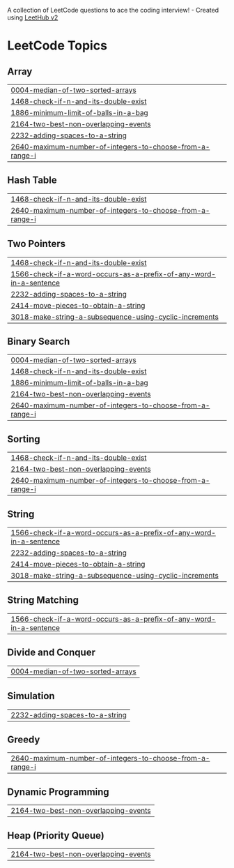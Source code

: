 A collection of LeetCode questions to ace the coding interview! - Created using [LeetHub v2](https://github.com/arunbhardwaj/LeetHub-2.0)
<!---LeetCode Topics Start-->
# LeetCode Topics
## Array
|  |
| ------- |
| [0004-median-of-two-sorted-arrays](https://github.com/MadhushreeRamachandran/LeetCode/tree/master/0004-median-of-two-sorted-arrays) |
| [1468-check-if-n-and-its-double-exist](https://github.com/MadhushreeRamachandran/LeetCode/tree/master/1468-check-if-n-and-its-double-exist) |
| [1886-minimum-limit-of-balls-in-a-bag](https://github.com/MadhushreeRamachandran/LeetCode/tree/master/1886-minimum-limit-of-balls-in-a-bag) |
| [2164-two-best-non-overlapping-events](https://github.com/MadhushreeRamachandran/LeetCode/tree/master/2164-two-best-non-overlapping-events) |
| [2232-adding-spaces-to-a-string](https://github.com/MadhushreeRamachandran/LeetCode/tree/master/2232-adding-spaces-to-a-string) |
| [2640-maximum-number-of-integers-to-choose-from-a-range-i](https://github.com/MadhushreeRamachandran/LeetCode/tree/master/2640-maximum-number-of-integers-to-choose-from-a-range-i) |
## Hash Table
|  |
| ------- |
| [1468-check-if-n-and-its-double-exist](https://github.com/MadhushreeRamachandran/LeetCode/tree/master/1468-check-if-n-and-its-double-exist) |
| [2640-maximum-number-of-integers-to-choose-from-a-range-i](https://github.com/MadhushreeRamachandran/LeetCode/tree/master/2640-maximum-number-of-integers-to-choose-from-a-range-i) |
## Two Pointers
|  |
| ------- |
| [1468-check-if-n-and-its-double-exist](https://github.com/MadhushreeRamachandran/LeetCode/tree/master/1468-check-if-n-and-its-double-exist) |
| [1566-check-if-a-word-occurs-as-a-prefix-of-any-word-in-a-sentence](https://github.com/MadhushreeRamachandran/LeetCode/tree/master/1566-check-if-a-word-occurs-as-a-prefix-of-any-word-in-a-sentence) |
| [2232-adding-spaces-to-a-string](https://github.com/MadhushreeRamachandran/LeetCode/tree/master/2232-adding-spaces-to-a-string) |
| [2414-move-pieces-to-obtain-a-string](https://github.com/MadhushreeRamachandran/LeetCode/tree/master/2414-move-pieces-to-obtain-a-string) |
| [3018-make-string-a-subsequence-using-cyclic-increments](https://github.com/MadhushreeRamachandran/LeetCode/tree/master/3018-make-string-a-subsequence-using-cyclic-increments) |
## Binary Search
|  |
| ------- |
| [0004-median-of-two-sorted-arrays](https://github.com/MadhushreeRamachandran/LeetCode/tree/master/0004-median-of-two-sorted-arrays) |
| [1468-check-if-n-and-its-double-exist](https://github.com/MadhushreeRamachandran/LeetCode/tree/master/1468-check-if-n-and-its-double-exist) |
| [1886-minimum-limit-of-balls-in-a-bag](https://github.com/MadhushreeRamachandran/LeetCode/tree/master/1886-minimum-limit-of-balls-in-a-bag) |
| [2164-two-best-non-overlapping-events](https://github.com/MadhushreeRamachandran/LeetCode/tree/master/2164-two-best-non-overlapping-events) |
| [2640-maximum-number-of-integers-to-choose-from-a-range-i](https://github.com/MadhushreeRamachandran/LeetCode/tree/master/2640-maximum-number-of-integers-to-choose-from-a-range-i) |
## Sorting
|  |
| ------- |
| [1468-check-if-n-and-its-double-exist](https://github.com/MadhushreeRamachandran/LeetCode/tree/master/1468-check-if-n-and-its-double-exist) |
| [2164-two-best-non-overlapping-events](https://github.com/MadhushreeRamachandran/LeetCode/tree/master/2164-two-best-non-overlapping-events) |
| [2640-maximum-number-of-integers-to-choose-from-a-range-i](https://github.com/MadhushreeRamachandran/LeetCode/tree/master/2640-maximum-number-of-integers-to-choose-from-a-range-i) |
## String
|  |
| ------- |
| [1566-check-if-a-word-occurs-as-a-prefix-of-any-word-in-a-sentence](https://github.com/MadhushreeRamachandran/LeetCode/tree/master/1566-check-if-a-word-occurs-as-a-prefix-of-any-word-in-a-sentence) |
| [2232-adding-spaces-to-a-string](https://github.com/MadhushreeRamachandran/LeetCode/tree/master/2232-adding-spaces-to-a-string) |
| [2414-move-pieces-to-obtain-a-string](https://github.com/MadhushreeRamachandran/LeetCode/tree/master/2414-move-pieces-to-obtain-a-string) |
| [3018-make-string-a-subsequence-using-cyclic-increments](https://github.com/MadhushreeRamachandran/LeetCode/tree/master/3018-make-string-a-subsequence-using-cyclic-increments) |
## String Matching
|  |
| ------- |
| [1566-check-if-a-word-occurs-as-a-prefix-of-any-word-in-a-sentence](https://github.com/MadhushreeRamachandran/LeetCode/tree/master/1566-check-if-a-word-occurs-as-a-prefix-of-any-word-in-a-sentence) |
## Divide and Conquer
|  |
| ------- |
| [0004-median-of-two-sorted-arrays](https://github.com/MadhushreeRamachandran/LeetCode/tree/master/0004-median-of-two-sorted-arrays) |
## Simulation
|  |
| ------- |
| [2232-adding-spaces-to-a-string](https://github.com/MadhushreeRamachandran/LeetCode/tree/master/2232-adding-spaces-to-a-string) |
## Greedy
|  |
| ------- |
| [2640-maximum-number-of-integers-to-choose-from-a-range-i](https://github.com/MadhushreeRamachandran/LeetCode/tree/master/2640-maximum-number-of-integers-to-choose-from-a-range-i) |
## Dynamic Programming
|  |
| ------- |
| [2164-two-best-non-overlapping-events](https://github.com/MadhushreeRamachandran/LeetCode/tree/master/2164-two-best-non-overlapping-events) |
## Heap (Priority Queue)
|  |
| ------- |
| [2164-two-best-non-overlapping-events](https://github.com/MadhushreeRamachandran/LeetCode/tree/master/2164-two-best-non-overlapping-events) |
<!---LeetCode Topics End-->